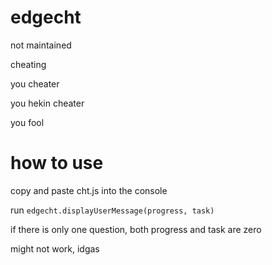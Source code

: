 # edgecht
not maintained

cheating

you cheater

you hekin cheater

you fool
# how to use
copy and paste cht.js into the console

run `edgecht.displayUserMessage(progress, task)`

if there is only one question, both progress and task are zero

might not work, idgas
